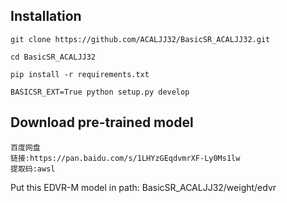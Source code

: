 ## Installation
```
git clone https://github.com/ACALJJ32/BasicSR_ACALJJ32.git

cd BasicSR_ACALJJ32

pip install -r requirements.txt

BASICSR_EXT=True python setup.py develop
```

## Download pre-trained model
```
百度网盘
链接:https://pan.baidu.com/s/1LHYzGEqdvmrXF-Ly0Ms1lw 
提取码:awsl
```
Put this EDVR-M model in path: BasicSR_ACALJJ32/weight/edvr
